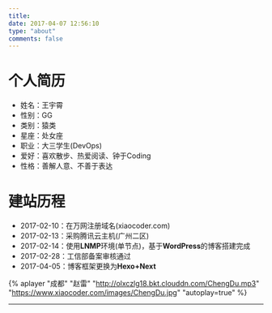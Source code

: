 ```yaml
---
title:
date: 2017-04-07 12:56:10
type: "about"
comments: false
---
```


# 个人简历
+ 姓名：王宇霄
+ 性别：GG
+ 类别：猿类
+ 星座：处女座
+ 职业：大三学生(DevOps)
+ 爱好：喜欢散步、热爱阅读、钟于Coding
+ 性格：善解人意、不善于表达

# 建站历程
+ 2017-02-10：在万网注册域名(xiaocoder.com)
+ 2017-02-13：采购腾讯云主机(广州二区)
+ 2017-02-14：使用**LNMP**环境(单节点)，基于**WordPress**的博客搭建完成
+ 2017-02-28：工信部备案审核通过
+ 2017-04-05：博客框架更换为**Hexo+Next**

{% aplayer "成都" "赵雷" "http://olxczlg18.bkt.clouddn.com/ChengDu.mp3"  "https://www.xiaocoder.com/images/ChengDu.jpg" "autoplay=true" %}
***